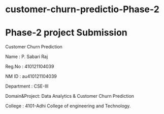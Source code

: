 # customer-churn-predictio-Phase-2
# Phase-2 project Submission 

Customer Churn Prediction
 
Name          : P. Sabari Raj <br>

Reg.No        :	410121104039

NM ID         :	au410121104039

Department    :	CSE-III

Domain&Project:	Data Analytics & Customer Churn Prediction

College       :	4101-Adhi College of engineering and Technology.


